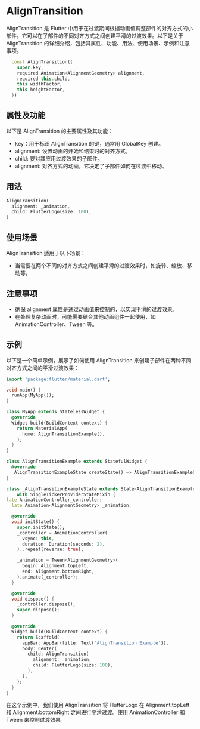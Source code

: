 # AlignTransition

AlignTransition 是 Flutter 中用于在过渡期间根据动画值调整部件的对齐方式的小部件。它可以在子部件的不同对齐方式之间创建平滑的过渡效果。以下是关于 AlignTransition 的详细介绍，包括其属性、功能、用法、使用场景、示例和注意事项。

```dart
  const AlignTransition({
    super.key,
    required Animation<AlignmentGeometry> alignment,
    required this.child,
    this.widthFactor,
    this.heightFactor,
  })
```

## 属性及功能

以下是 AlignTransition 的主要属性及其功能：

- key：用于标识 AlignTransition 的键，通常用 GlobalKey 创建。
- alignment: 设置动画的开始和结束时的对齐方式。
- child: 要对其应用过渡效果的子部件。
- alignment: 对齐方式的动画，它决定了子部件如何在过渡中移动。

## 用法

```dart
AlignTransition(
  alignment: _animation,
  child: FlutterLogo(size: 100),
)
```

## 使用场景

AlignTransition 适用于以下场景：

- 当需要在两个不同的对齐方式之间创建平滑的过渡效果时，如旋转、缩放、移动等。

## 注意事项

- 确保 alignment 属性是通过动画值来控制的，以实现平滑的过渡效果。
- 在处理复杂动画时，可能需要结合其他动画组件一起使用，如 AnimationController、Tween 等。

## 示例

以下是一个简单示例，展示了如何使用 AlignTransition 来创建子部件在两种不同对齐方式之间的平滑过渡效果：

```dart
import 'package:flutter/material.dart';

void main() {
  runApp(MyApp());
}

class MyApp extends StatelessWidget {
  @override
  Widget build(BuildContext context) {
    return MaterialApp(
      home: AlignTransitionExample(),
    );
  }
}

class AlignTransitionExample extends StatefulWidget {
  @override
  _AlignTransitionExampleState createState() =>_AlignTransitionExampleState();
}

class _AlignTransitionExampleState extends State<AlignTransitionExample>
    with SingleTickerProviderStateMixin {
late AnimationController_controller;
  late Animation<AlignmentGeometry> _animation;

  @override
  void initState() {
    super.initState();
    _controller = AnimationController(
      vsync: this,
      duration: Duration(seconds: 2),
    )..repeat(reverse: true);

    _animation = Tween<AlignmentGeometry>(
      begin: Alignment.topLeft,
      end: Alignment.bottomRight,
    ).animate(_controller);
  }

  @override
  void dispose() {
    _controller.dispose();
    super.dispose();
  }

  @override
  Widget build(BuildContext context) {
    return Scaffold(
      appBar: AppBar(title: Text('AlignTransition Example')),
      body: Center(
        child: AlignTransition(
          alignment: _animation,
          child: FlutterLogo(size: 100),
        ),
      ),
    );
  }
}
```

在这个示例中，我们使用 AlignTransition 将 FlutterLogo 在 Alignment.topLeft 和 Alignment.bottomRight 之间进行平滑过渡。使用 AnimationController 和 Tween 来控制过渡效果。
